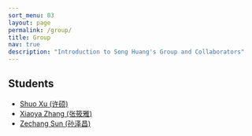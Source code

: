 ```yaml
---
sort_menu: 03
layout: page
permalink: /group/
title: Group
nav: true
description: "Introduction to Song Huang's Group and Collaborators"
---
```


## Students 

- [Shuo Xu (许硕)](https://xuchuyi.github.io/)
- [Xiaoya Zhang (张筱雅)]()
- [Zechang Sun (孙泽昌)](https://zechangsun.github.io/)

